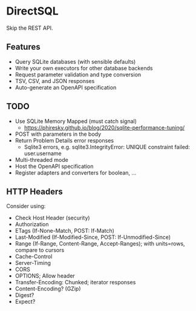 # DirectSQL

Skip the REST API.

## Features

* Query SQLite databases (with sensible defaults)
* Write your own executors for other database backends
* Request parameter validation and type conversion
* TSV, CSV, and JSON responses
* Auto-generate an OpenAPI specification

## TODO

* Use SQLite Memory Mapped (must catch signal)
    * https://phiresky.github.io/blog/2020/sqlite-performance-tuning/
* POST with parameters in the body
* Return Problem Details error responses
    * Sqlite3 errors, e.g. sqlite3.IntegrityError: UNIQUE constraint failed: user.username
* Multi-threaded mode
* Host the OpenAPI specification
* Register adapters and converters for boolean, ...

## HTTP Headers

Consider using:

* Check Host Header (security)
* Authorization
* ETags (If-None-Match, POST: If-Match)
* Last-Modified (If-Modified-Since, POST: If-Unmodified-Since)
* Range (If-Range, Content-Range, Accept-Ranges); with units=rows, compare to cursors
* Cache-Control
* Server-Timing
* CORS
* OPTIONS; Allow header
* Transfer-Encoding: Chunked; iterator responses
* Content-Encoding? (GZip)
* Digest?
* Expect?
